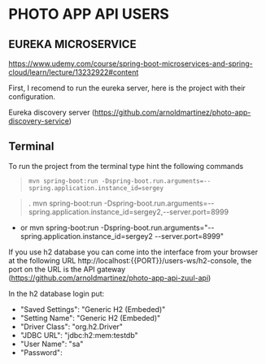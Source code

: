 # PHOTO APP API USERS 

## EUREKA MICROSERVICE
https://www.udemy.com/course/spring-boot-microservices-and-spring-cloud/learn/lecture/13232922#content

First, I recomend to run the eureka server, here is the project with their configuration.

Eureka discovery server (https://github.com/arnoldmartinez/photo-app-discovery-service)

## Terminal

To run the project from the terminal type hint the following commands

>     mvn spring-boot:run -Dspring-boot.run.arguments=--spring.application.instance_id=sergey

>.    mvn spring-boot:run -Dspring-boot.run.arguments=--spring.application.instance_id=sergey2,--server.port=8999
- or mvn spring-boot:run -Dspring-boot.run.arguments="--spring.application.instance_id=sergey2 --server.port=8999"

If you use h2 database you can come into the interface from your browser at the following URL http://localhost:{{PORT}}/users-ws/h2-console, 
the port on the URL is the API gateway (https://github.com/arnoldmartinez/photo-app-api-zuul-api)

In the h2 database login put:

- "Saved Settings": "Generic H2 (Embeded)"
- "Setting Name":   "Generic H2 (Embeded)"
- "Driver Class":   "org.h2.Driver"
- "JDBC URL":       "jdbc:h2:mem:testdb"
- "User Name":      "sa"
- "Password":




